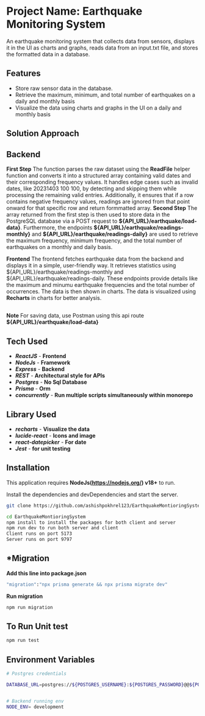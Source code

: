 # **Project Name: Earthquake Monitoring System**
An earthquake monitoring system that collects data from sensors, displays it in the UI as charts and graphs, reads data from an input.txt file, and stores the formatted data in a database.
## **Features**
  - Store raw sensor data in the database.
  - Retrieve the maximum, minimum, and total number of earthquakes on a daily and monthly basis
  - Visualize the data using charts and graphs in the UI on a daily and monthly basis
  
## **Solution Approach**
   ## **Backend**
   **First Step**
   The function parses the raw dataset using the **ReadFile** helper function and converts it into a structured array containing valid dates and their corresponding frequency values. It handles edge cases such as invalid dates, like 20231403 100 100, by detecting and skipping them while processing the remaining valid entries. Additionally, it ensures that if a row contains negative frequency values, readings are ignored from that point onward for that specific row and return formmatted array.
  **Second Step**
  The array returned from the first step is then used to store data in the PostgreSQL database via a POST request to **${API_URL}/earthquake/load-data}**. Furthermore, the endpoints **${API_URL}/earthquake/readings-monthly}** and **${API_URL}/earthquake/readings-daily}** are used to retrieve the maximum frequency, minimum frequency, and the total number of earthquakes on a monthly and daily basis.

   **Frontend**
   The frontend fetches earthquake data from the backend and displays it in a simple, user-friendly way. It retrieves statistics using ${API_URL}/earthquake/readings-monthly and ${API_URL}/earthquake/readings-daily. These endpoints provide details like the maximum and minumu earthquake frequencies and the total number of occurrences. The data is then shown in  charts. The data is visualized using **Recharts** in charts for better analysis.
 ## 
 **Note**
    For saving data, use Postman using this api route  **${API_URL}/earthquake/load-data}**
     
   


## **Tech Used**
- ***ReactJS*** - **Frontend**
- ***NodeJs*** - **Framework**
- ***Express*** - **Backend**
- ***REST*** - **Architectural style for APIs**
- ***Postgres*** - **No Sql Database**
- ***Prisma*** - **Orm**
- ***concurrently*** - **Run multiple scripts simultaneously within  monorepo**

## **Library Used**
- ***recharts*** - **Visualize the data**
- ***lucide-react*** - **Icons and image**
- ***react-datepicker*** - **For date**
- ***Jest*** - **for unit testing**

## **Installation**

This application  requires **NodeJs(https://nodejs.org/) v18+** to run.

Install the dependencies and devDependencies and start the server.

```sh
git clone https://github.com/ashishpokhrel123/EarthquakeMontioringSystem.git

cd EarthquakeMontioringSystem
npm install to install the packages for both client and server
npm run dev to run both server and client
Client runs on port 5173
Server runs on port 9797


```

## ***Migration**
  **Add this line into package.json**
```sh
"migration":"npx prisma generate && npx prisma migrate dev"
```

  **Run migration**
 ```sh
npm run migration
```

## **To Run Unit test**
``` sh
npm run test
```

## **Environment Variables**

```sh
# Postgres credentials

DATABASE_URL=postgres://${POSTGRES_USERNAME}:${POSTGRES_PASSWORD}@@${POSTGRES_HOST}:5432/${POSTGRES_DATABASE}


# Backend running env
NODE_ENV= development

```













